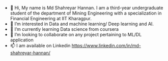 - 👋 Hi, My name is Md Shahreyar Hannan. I am a third-year undergraduate student of the department of Mining Engineering with a specialization in Financial Engineering at IIT Kharagpur.
- 👀 I’m interested in Data and machine learning/ Deep learning and AI.
- 🌱 I’m currently learning Data science from coursera
- 💞️ I’m looking to collaborate on any project pertaining to ML/DL application
- 📫 I am available on Linkedin https://www.linkedin.com/in/md-shahreyar-hannan/

<!---
Han9128/Han9128 is a ✨ special ✨ repository because its `README.md` (this file) appears on your GitHub profile.
You can click the Preview link to take a look at your changes.
--->
